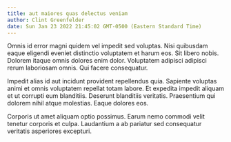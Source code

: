 ```yaml
---
title: aut maiores quas delectus veniam
author: Clint Greenfelder
date: Sun Jan 23 2022 21:45:02 GMT-0500 (Eastern Standard Time)
---
```

Omnis id error magni quidem vel impedit sed voluptas. Nisi quibusdam eaque eligendi eveniet distinctio voluptatem et harum eos. Sit libero nobis. Dolorem itaque omnis dolores enim dolor. Voluptatem adipisci adipisci rerum laboriosam omnis. Qui facere consequatur.

 Impedit alias id aut incidunt provident repellendus quia. Sapiente voluptas animi et omnis voluptatem repellat totam labore. Et expedita impedit aliquam et ut corrupti eum blanditiis. Deserunt blanditiis veritatis. Praesentium qui dolorem nihil atque molestias. Eaque dolores eos.

 Corporis ut amet aliquam optio possimus. Earum nemo commodi velit tenetur corporis et culpa. Laudantium a ab pariatur sed consequatur veritatis asperiores excepturi.